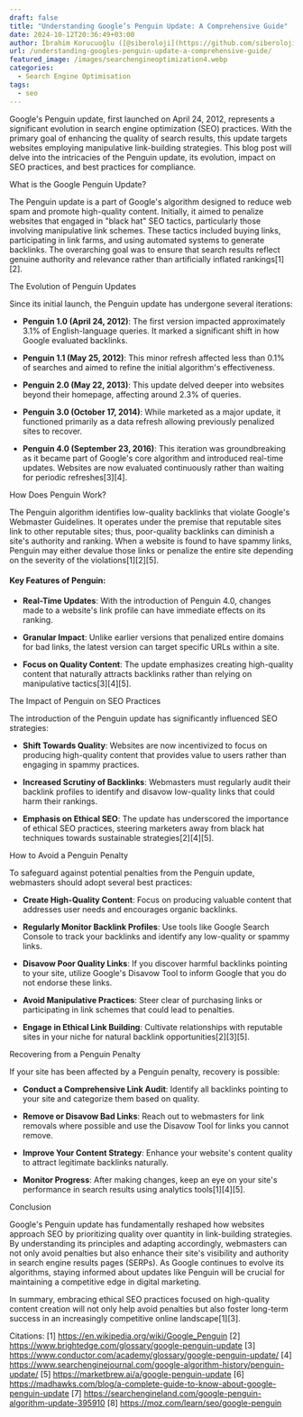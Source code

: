 ```yaml
---
draft: false
title: "Understanding Google’s Penguin Update: A Comprehensive Guide"
date: 2024-10-12T20:36:49+03:00
author: İbrahim Korucuoğlu ([@siberoloji](https://github.com/siberoloji))
url: /understanding-googles-penguin-update-a-comprehensive-guide/
featured_image: /images/searchengineoptimization4.webp
categories:
  - Search Engine Optimisation
tags:
  - seo
---
```



Google's Penguin update, first launched on April 24, 2012, represents a significant evolution in search engine optimization (SEO) practices. With the primary goal of enhancing the quality of search results, this update targets websites employing manipulative link-building strategies. This blog post will delve into the intricacies of the Penguin update, its evolution, impact on SEO practices, and best practices for compliance.



What is the Google Penguin Update?



The Penguin update is a part of Google's algorithm designed to reduce web spam and promote high-quality content. Initially, it aimed to penalize websites that engaged in "black hat" SEO tactics, particularly those involving manipulative link schemes. These tactics included buying links, participating in link farms, and using automated systems to generate backlinks. The overarching goal was to ensure that search results reflect genuine authority and relevance rather than artificially inflated rankings[1][2].



The Evolution of Penguin Updates



Since its initial launch, the Penguin update has undergone several iterations:


* **Penguin 1.0 (April 24, 2012)**: The first version impacted approximately 3.1% of English-language queries. It marked a significant shift in how Google evaluated backlinks.

* **Penguin 1.1 (May 25, 2012)**: This minor refresh affected less than 0.1% of searches and aimed to refine the initial algorithm's effectiveness.

* **Penguin 2.0 (May 22, 2013)**: This update delved deeper into websites beyond their homepage, affecting around 2.3% of queries.

* **Penguin 3.0 (October 17, 2014)**: While marketed as a major update, it functioned primarily as a data refresh allowing previously penalized sites to recover.

* **Penguin 4.0 (September 23, 2016)**: This iteration was groundbreaking as it became part of Google's core algorithm and introduced real-time updates. Websites are now evaluated continuously rather than waiting for periodic refreshes[3][4].




How Does Penguin Work?



The Penguin algorithm identifies low-quality backlinks that violate Google's Webmaster Guidelines. It operates under the premise that reputable sites link to other reputable sites; thus, poor-quality backlinks can diminish a site's authority and ranking. When a website is found to have spammy links, Penguin may either devalue those links or penalize the entire site depending on the severity of the violations[1][2][5].


#### Key Features of Penguin:


* **Real-Time Updates**: With the introduction of Penguin 4.0, changes made to a website's link profile can have immediate effects on its ranking.

* **Granular Impact**: Unlike earlier versions that penalized entire domains for bad links, the latest version can target specific URLs within a site.

* **Focus on Quality Content**: The update emphasizes creating high-quality content that naturally attracts backlinks rather than relying on manipulative tactics[3][4][5].




The Impact of Penguin on SEO Practices



The introduction of the Penguin update has significantly influenced SEO strategies:


* **Shift Towards Quality**: Websites are now incentivized to focus on producing high-quality content that provides value to users rather than engaging in spammy practices.

* **Increased Scrutiny of Backlinks**: Webmasters must regularly audit their backlink profiles to identify and disavow low-quality links that could harm their rankings.

* **Emphasis on Ethical SEO**: The update has underscored the importance of ethical SEO practices, steering marketers away from black hat techniques towards sustainable strategies[2][4][5].




How to Avoid a Penguin Penalty



To safeguard against potential penalties from the Penguin update, webmasters should adopt several best practices:


* **Create High-Quality Content**: Focus on producing valuable content that addresses user needs and encourages organic backlinks.

* **Regularly Monitor Backlink Profiles**: Use tools like Google Search Console to track your backlinks and identify any low-quality or spammy links.

* **Disavow Poor Quality Links**: If you discover harmful backlinks pointing to your site, utilize Google's Disavow Tool to inform Google that you do not endorse these links.

* **Avoid Manipulative Practices**: Steer clear of purchasing links or participating in link schemes that could lead to penalties.

* **Engage in Ethical Link Building**: Cultivate relationships with reputable sites in your niche for natural backlink opportunities[2][3][5].




Recovering from a Penguin Penalty



If your site has been affected by a Penguin penalty, recovery is possible:


* **Conduct a Comprehensive Link Audit**: Identify all backlinks pointing to your site and categorize them based on quality.

* **Remove or Disavow Bad Links**: Reach out to webmasters for link removals where possible and use the Disavow Tool for links you cannot remove.

* **Improve Your Content Strategy**: Enhance your website's content quality to attract legitimate backlinks naturally.

* **Monitor Progress**: After making changes, keep an eye on your site's performance in search results using analytics tools[1][4][5].




Conclusion



Google's Penguin update has fundamentally reshaped how websites approach SEO by prioritizing quality over quantity in link-building strategies. By understanding its principles and adapting accordingly, webmasters can not only avoid penalties but also enhance their site's visibility and authority in search engine results pages (SERPs). As Google continues to evolve its algorithms, staying informed about updates like Penguin will be crucial for maintaining a competitive edge in digital marketing.



In summary, embracing ethical SEO practices focused on high-quality content creation will not only help avoid penalties but also foster long-term success in an increasingly competitive online landscape[1][3].



Citations: [1] https://en.wikipedia.org/wiki/Google_Penguin [2] https://www.brightedge.com/glossary/google-penguin-update [3] https://www.conductor.com/academy/glossary/google-penguin-update/ [4] https://www.searchenginejournal.com/google-algorithm-history/penguin-update/ [5] https://marketbrew.ai/a/google-penguin-update [6] https://madhawks.com/blog/a-complete-guide-to-know-about-google-penguin-update [7] https://searchengineland.com/google-penguin-algorithm-update-395910 [8] https://moz.com/learn/seo/google-penguin
